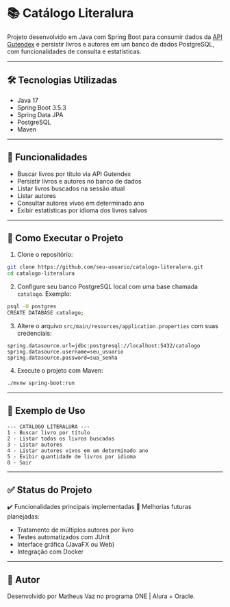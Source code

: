 # 📚 Catálogo Literalura

Projeto desenvolvido em Java com Spring Boot para consumir dados da [API Gutendex](https://gutendex.com/) e persistir livros e autores em um banco de dados PostgreSQL, com funcionalidades de consulta e estatísticas.

---

## 🛠️ Tecnologias Utilizadas

- Java 17
- Spring Boot 3.5.3
- Spring Data JPA
- PostgreSQL
- Maven

---

## 🎯 Funcionalidades

- Buscar livros por título via API Gutendex
- Persistir livros e autores no banco de dados
- Listar livros buscados na sessão atual
- Listar autores
- Consultar autores vivos em determinado ano
- Exibir estatísticas por idioma dos livros salvos

---

## 🚀 Como Executar o Projeto

1. Clone o repositório:

```bash
git clone https://github.com/seu-usuario/catalogo-literalura.git
cd catalogo-literalura
````

2. Configure seu banco PostgreSQL local com uma base chamada `catalogo`. Exemplo:

```bash
psql -U postgres
CREATE DATABASE catalogo;
```

3. Altere o arquivo `src/main/resources/application.properties` com suas credenciais:

```properties
spring.datasource.url=jdbc:postgresql://localhost:5432/catalogo
spring.datasource.username=seu_usuario
spring.datasource.password=sua_senha
```

4. Execute o projeto com Maven:

```bash
./mvnw spring-boot:run
```

---

## 🧪 Exemplo de Uso

```
--- CATÁLOGO LITERALURA ---
1 - Buscar livro por título
2 - Listar todos os livros buscados
3 - Listar autores
4 - Listar autores vivos em um determinado ano
5 - Exibir quantidade de livros por idioma
0 - Sair
```

---

## ✅ Status do Projeto

✔️ Funcionalidades principais implementadas
🚧 Melhorias futuras planejadas:

* Tratamento de múltiplos autores por livro
* Testes automatizados com JUnit
* Interface gráfica (JavaFX ou Web)
* Integração com Docker

---

## 📌 Autor

Desenvolvido por Matheus Vaz no programa ONE | Alura + Oracle.